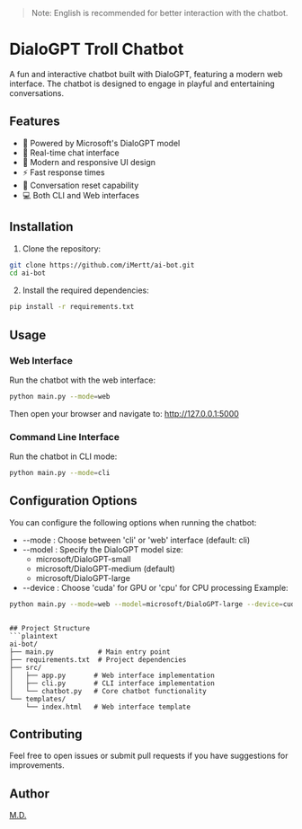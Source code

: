 > Note: English is recommended for better interaction with the chatbot.

# DialoGPT Troll Chatbot

A fun and interactive chatbot built with DialoGPT, featuring a modern web interface. The chatbot is designed to engage in playful and entertaining conversations.

## Features

- 🤖 Powered by Microsoft's DialoGPT model
- 💬 Real-time chat interface
- 🎨 Modern and responsive UI design
- ⚡ Fast response times
- 🔄 Conversation reset capability
- 💻 Both CLI and Web interfaces

## Installation

1. Clone the repository:

```bash
git clone https://github.com/iMertt/ai-bot.git
cd ai-bot
```

2. Install the required dependencies:

```bash
pip install -r requirements.txt
```

## Usage

### Web Interface

Run the chatbot with the web interface:

```bash
python main.py --mode=web
```

Then open your browser and navigate to: http://127.0.0.1:5000

### Command Line Interface

Run the chatbot in CLI mode:

```bash
python main.py --mode=cli
```

## Configuration Options

You can configure the following options when running the chatbot:

- --mode : Choose between 'cli' or 'web' interface (default: cli)
- --model : Specify the DialoGPT model size:
  - microsoft/DialoGPT-small
  - microsoft/DialoGPT-medium (default)
  - microsoft/DialoGPT-large
- --device : Choose 'cuda' for GPU or 'cpu' for CPU processing
  Example:

```bash
python main.py --mode=web --model=microsoft/DialoGPT-large --device=cuda
```

````

## Project Structure
```plaintext
ai-bot/
├── main.py           # Main entry point
├── requirements.txt  # Project dependencies
├── src/
│   ├── app.py       # Web interface implementation
│   ├── cli.py       # CLI interface implementation
│   └── chatbot.py   # Core chatbot functionality
└── templates/
    └── index.html   # Web interface template
````

## Contributing

Feel free to open issues or submit pull requests if you have suggestions for improvements.

## Author

[M.D.](https://github.com/iMertt)
